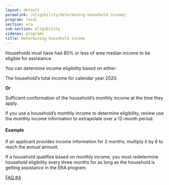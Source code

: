 ```yaml
---
layout: default
permalink: /eligibility/determining-household-income/
program: local
section: era
sub-section: eligibility
sidenav: programs
title: Determining household income
---
```


Households must have had 80% or less of area median income to be eligible for assistance. 

You can determine income eligibility based on either: 

The household’s total income for calendar year 2020. 

**Or**

Sufficient conformation of the household’s monthly income at the time they apply. 

If you use a household’s monthly income to determine eligibility, review use the monthly income information to extrapolate over a 12-month period. 

<div class="usa-alert usa-alert--info usa-alert--no-icon era-guidance-example">
  <div class="usa-alert__body">
    <h4 class="usa-alert__heading era-guidance-example__heading">Example</h4>
    <p class="usa-alert__text era-guidance-example__text">
      If an applicant provides income information for 2 months, multiply it by 6 to reach the annual amount. 
    </p>
    <p class="usa-alert__text era-guidance-example__text">
      If a household qualifies based on monthly income, you must redetermine household eligibility every three months for as long as the household is getting assistance in the ERA program. 
    </p>
  </div>
</div>

<a href="{{ site.baseurl }}/faqs#4" class="era-guidance__faq-reference"><span class="usa-tag">FAQ #4</span></a>